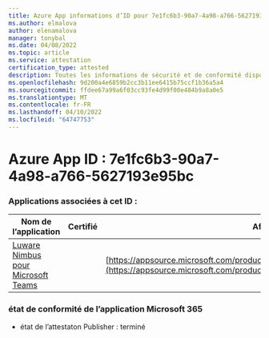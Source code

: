 ```yaml
---
title: Azure App informations d’ID pour 7e1fc6b3-90a7-4a98-a766-5627193e95bc
ms.author: elmalova
author: elenamalova
manager: tonybal
ms.date: 04/08/2022
ms.topic: article
ms.service: attestation
certification_type: attested
description: Toutes les informations de sécurité et de conformité disponibles pour 7e1fc6b3-90a7-4a98-a766-5627193e95bc.
ms.openlocfilehash: 9d200a4e6859b2cc3b11ee6415b75ccf1b36a5a4
ms.sourcegitcommit: ffdee67a99a6f03cc93fe4d99f00e484b9a8a0e5
ms.translationtype: MT
ms.contentlocale: fr-FR
ms.lasthandoff: 04/10/2022
ms.locfileid: "64747753"
---
```

# <a name="azure-app-id-7e1fc6b3-90a7-4a98-a766-5627193e95bc"></a>Azure App ID : 7e1fc6b3-90a7-4a98-a766-5627193e95bc


### <a name="apps-associated-with-this-id"></a>Applications associées à cet ID :
| **Nom de l’application** | **Certifié** | **Afficher dans AppSource** |
|--------------|---------------|-----------------------|
| [Luware Nimbus pour Microsoft Teams](../forward/luwareagzurich.advanced_routing_azure_marketplace.md) |  | [https://appsource.microsoft.com/product/office/luwareagzurich.advanced_routing_azure_marketplace](https://appsource.microsoft.com/product/office/luwareagzurich.advanced_routing_azure_marketplace) |

### <a name="microsoft-365-app-compliance-status"></a>état de conformité de l’application Microsoft 365
- état de l’attestaton Publisher : terminé
